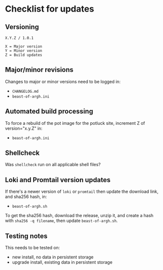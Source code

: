 # Checklist for updates

## Versioning
```
X.Y.Z / 1.0.1

X = Major version
Y = Minor version
Z = Build updates
```

## Major/minor revisions
Changes to major or minor versions need to be logged in:
* `CHANGELOG.md`
* `beast-of-argh.ini`

## Automated build processing
To force a rebuild of the pot image for the potluck site, increment Z of version="x.y.Z" in:
* `beast-of-argh.ini`

## Shellcheck
Was `shellcheck` run on all applicable shell files?

## Loki and Promtail version updates
If there's a newer version of `loki` or `promtail` then update the download link, and sha256 hash, in:
* `beast-of-argh.sh`

To get the sha256 hash, download the release, unzip it, and create a hash with `sha256 -q filename`, then update `beast-of-argh.sh`.

## Testing notes
This needs to be tested on:
* new install, no data in persistent storage
* upgrade install, existing data in persistent storage